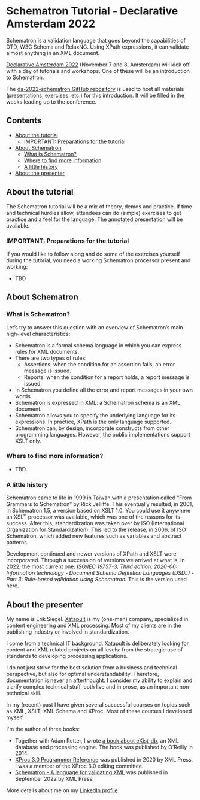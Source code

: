 # Schematron Tutorial - Declarative Amsterdam 2022

Schematron is a validation language that goes beyond the capabilities of DTD, W3C Schema and RelaxNG. Using XPath expressions, it can validate almost anything in an XML document. 

[Declarative Amsterdam 2022](https://declarative.amsterdam/) (November 7 and 8, Amsterdam) will kick off with a day of tutorials and workshops. One of these will be an introduction to Schematron.

The [da-2022-schematron GitHub repository](https://github.com/xatapult/da-2022-schematron) is used to host all materials (presentations, exercises, etc.) for this introduction. It will be filled in the weeks leading up to the conference.

## Contents

- [About the tutorial](#tutorial-info)
  - [IMPORTANT: Preparations for the tutorial](#tutorial-preparations) 
- [About Schematron](#about)
  - [What is Schematron?](#what-is-schematron)
  - [Where to find more information](#more-info)
  - [A little history](#history)
- [About the presenter](#presenter)


## <a name="tutorial-info"></a>About the tutorial

The Schematron tutorial will be a mix of theory, demos and practice. If time and technical hurdles allow, attendees can do (simple) exercises to get practice and a feel for the language. The annotated presentation will be available.

### <a name="tutorial-preparations"></a>**IMPORTANT:** Preparations for the tutorial

If you would like to follow along and do some of the exercises yourself during the tutorial, you need a working Schematron processor present and working:

- TBD 


## <a name="about"></a>About Schematron

### <a name="what-is-schematron"></a>What is Schematron?

Let’s try to answer this question with an overview of Schematron’s main high-level characteristics:

- Schematron is a formal schema language in which you can express rules for XML documents.
- There are two types of rules:
  - Assertions: when the condition for an assertion fails, an error message is issued.
  - Reports: when the condition for a report holds, a report message is issued.
- In Schematron you define all the error and report messages in your own words.
- Schematron is expressed in XML: a Schematron schema is an XML document.
- Schematron allows you to specify the underlying language for its expressions. In practice, XPath is the only language supported.
- Schematron can, by design, incorporate constructs from other programming languages. However,
the public implementations support XSLT only.



### <a name="more-info"></a>Where to find more information?

- TBD

### <a name="history"></a>A little history

Schematron came to life in 1999 in Taiwan with a presentation called “From Grammars to Schematron” by Rick Jelliffe. This eventually resulted, in 2001, in Schematron 1.5, a version based on XSLT 1.0. You could use it anywhere an XSLT processor was available, which was one of the reasons for its success. After this, standardization was taken over by ISO (International Organization for Standardization). This led to the release, in 2006, of ISO Schematron, which added new features such as variables and abstract
patterns.

Development continued and newer versions of XPath and XSLT were incorporated. Through a succession of versions we arrived at what is, in 2022, the most current one: *ISO/IEC 19757-3, Third edition, 2020-06: Information technology - Document Schema Definition Languages (DSDL) - Part&#160;3: Rule-based validation using Schematron*. This is the version used here.


## <a name="presenter"></a>About the presenter

My name is Erik Siegel. [Xatapult](http://www.xatapult.com) is my (one-man) company, specialized in content engineering and XML processing. Most of my clients are in the publishing industry or involved in standardization.

I come from a technical IT background. Xatapult is deliberately looking for content and XML related projects on all levels: from the strategic use of standards to developing processing applications.

I do not just strive for the best solution from a business and technical perspective, but also for optimal understandability. Therefore, documentation is never an afterthought. I consider my ability to explain and clarify complex technical stuff, both live and in prose, as an important non-technical skill.

In my (recent) past I have given several successful courses on topics such as XML, XSLT, XML&#160;Schema and XProc. Most of these courses I developed myself.

I'm the author of three books:

- Together with Adam Retter, I wrote 
[a book about eXist-db](http://shop.oreilly.com/product/0636920026525.do), an XML database and processing engine. The book was published by O’Reilly in 2014.
- [XProc 3.0 Programmer Reference](https://xmlpress.net/publications/Schematron-3-0/) was published in 2020 by XML Press. I was a member of the XProc 3.0 editing committee.
- [Schematron - A language for validating XML](https://xmlpress.net) was published in September 2022 by XML Press.

More details about me on my [LinkedIn profile](https://www.linkedin.com/in/esiegel/).

